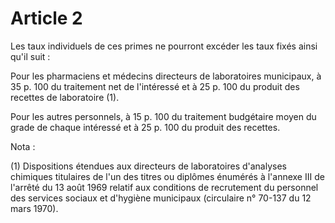 # Article 2

Les taux individuels de ces primes ne pourront excéder les taux fixés ainsi qu'il suit :

Pour les pharmaciens et médecins directeurs de laboratoires municipaux, à 35 p. 100 du traitement net de l'intéressé et à 25 p. 100 du produit des recettes de laboratoire (1).

Pour les autres personnels, à 15 p. 100 du traitement budgétaire moyen du grade de chaque intéressé et à 25 p. 100 du produit des recettes.

Nota :

(1) Dispositions étendues aux directeurs de laboratoires d'analyses chimiques titulaires de l'un des titres ou diplômes énumérés à l'annexe III de l'arrêté du 13 août 1969 relatif aux conditions de recrutement du personnel des services sociaux et d'hygiène municipaux (circulaire n° 70-137 du 12 mars 1970).
